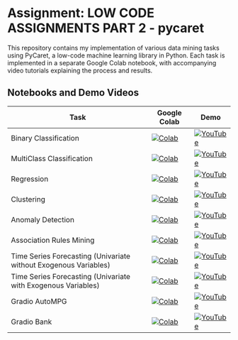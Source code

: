 # Assignment: LOW CODE ASSIGNMENTS PART 2 - pycaret

This repository contains my implementation of various data mining tasks using PyCaret, a low-code machine learning library in Python. Each task is implemented in a separate Google Colab notebook, with accompanying video tutorials explaining the process and results.

## Notebooks and Demo Videos

| Task                           | Google Colab  | Demo |
|---------------------------------|---------------|-----------------|
| Binary Classification           | [![Colab](https://colab.research.google.com/assets/colab-badge.svg)](https://colab.research.google.com/github/pruthvik-sheth/CMPE-255-Data-Mining/blob/main/Assignments/PyCaret/1_PyCaret_Binary_Classification.ipynb) | [![YouTube](https://img.shields.io/badge/YouTube-Video-red)](https://youtu.be/f_2t19Nfmuc) |
| MultiClass Classification       | [![Colab](https://colab.research.google.com/assets/colab-badge.svg)](https://colab.research.google.com/github/pruthvik-sheth/CMPE-255-Data-Mining/blob/main/Assignments/PyCaret/2_PyCaret_Multiclass_Classification.ipynb) | [![YouTube](https://img.shields.io/badge/YouTube-Video-red)](https://youtu.be/bYkuz4L079s) |
| Regression                      | [![Colab](https://colab.research.google.com/assets/colab-badge.svg)](https://colab.research.google.com/github/pruthvik-sheth/CMPE-255-Data-Mining/blob/main/Assignments/PyCaret/3_PyCaret_Regression.ipynb) | [![YouTube](https://img.shields.io/badge/YouTube-Video-red)](https://youtu.be/pcbjfukgMyg) |
| Clustering                      | [![Colab](https://colab.research.google.com/assets/colab-badge.svg)](https://colab.research.google.com/github/pruthvik-sheth/CMPE-255-Data-Mining/blob/main/Assignments/PyCaret/4_PyCaret_Clustering.ipynb) | [![YouTube](https://img.shields.io/badge/YouTube-Video-red)](https://youtu.be/DGJDffrAN7M) |
| Anomaly Detection               | [![Colab](https://colab.research.google.com/assets/colab-badge.svg)](https://colab.research.google.com/github/pruthvik-sheth/CMPE-255-Data-Mining/blob/main/Assignments/PyCaret/5_PyCaret_Anomaly_Detection.ipynb) | [![YouTube](https://img.shields.io/badge/YouTube-Video-red)](https://youtu.be/BzRzwgrEdIs) |
| Association Rules Mining        | [![Colab](https://colab.research.google.com/assets/colab-badge.svg)](https://colab.research.google.com/github/pruthvik-sheth/CMPE-255-Data-Mining/blob/main/Assignments/PyCaret/6_PyCaret_Association_Rules_Mining.ipynb) | [![YouTube](https://img.shields.io/badge/YouTube-Video-red)](https://youtu.be/W71MTsD3vJU) |
| Time Series Forecasting (Univariate without Exogenous Variables) | [![Colab](https://colab.research.google.com/assets/colab-badge.svg)](https://colab.research.google.com/github/pruthvik-sheth/CMPE-255-Data-Mining/blob/main/Assignments/PyCaret/7_PyCaret_Time_Series_Forecasting_Without_Exo_Variables.ipynb) | [![YouTube](https://img.shields.io/badge/YouTube-Video-red)](https://youtu.be/eJndHXr3VeA) |
| Time Series Forecasting (Univariate with Exogenous Variables) | [![Colab](https://colab.research.google.com/assets/colab-badge.svg)](https://colab.research.google.com/github/pruthvik-sheth/CMPE-255-Data-Mining/blob/main/Assignments/PyCaret/8_PyCaret_Time_Series_Forecasting_With_Exo_Variables.ipynb) | [![YouTube](https://img.shields.io/badge/YouTube-Video-red)](https://youtu.be/FZIccaPbKWE) |
| Gradio AutoMPG                  | [![Colab](https://colab.research.google.com/assets/colab-badge.svg)](https://colab.research.google.com/github/pruthvik-sheth/CMPE-255-Data-Mining/blob/main/Assignments/PyCaret/Gradio_AutoMPG_1.ipynb) | [![YouTube](https://img.shields.io/badge/YouTube-Video-red)](https://youtu.be/Pdv_gIA0-Nk) |
| Gradio Bank                     | [![Colab](https://colab.research.google.com/assets/colab-badge.svg)](https://colab.research.google.com/github/pruthvik-sheth/CMPE-255-Data-Mining/blob/main/Assignments/PyCaret/Gradio_Bank_2.ipynb) | [![YouTube](https://img.shields.io/badge/YouTube-Video-red)](https://youtu.be/59QD8VXLcRU) |

